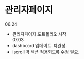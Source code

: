 # 관리자페이지

06.24<br>
- 관리자페이지 포트폴리오 시작<br>
07.03<br>
- dashboard 업데이트. 미완성.<br>
- iscroll 각 섹션 적용되도록 수정 필요.

